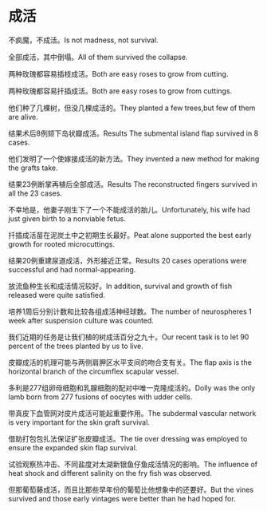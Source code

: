 # 成活

<p><span class="chinese">不疯魔，不成活。</span><span class="english">Is not madness, not survival.</span></p>

<p><span class="chinese">全部成活，其中倒塌。</span><span class="english">All of them survived the collapse.</span></p>

<p><span class="chinese">两种玫瑰都容易插枝成活。</span><span class="english">Both are easy roses to grow from cutting.</span></p>

<p><span class="chinese">两种玫瑰都容易扦插成活。</span><span class="english">Both are easy roses to grow from cuttings.</span></p>

<p><span class="chinese">他们种了几棵树，但没几棵成活的。</span><span class="english">They planted a few trees,but few of them are alive.</span></p>

<p><span class="chinese">结果术后8例颏下岛状瓣成活。</span><span class="english">Results The submental island flap survived in 8 cases.</span></p>

<p><span class="chinese">他们发明了一个使嫁接成活的新方法。</span><span class="english">They invented a new method for making the grafts take.</span></p>

<p><span class="chinese">结果23例断掌再植后全部成活。</span><span class="english">Results The reconstructed fingers survived in all the 23 cases.</span></p>

<p><span class="chinese">不幸地是，他妻子刚生下了一个不能成活的胎儿。</span><span class="english">Unfortunately, his wife had just given birth to a nonviable fetus.</span></p>

<p><span class="chinese">扦插成活苗在泥炭土中之初期生长最好。</span><span class="english">Peat alone supported the best early growth for rooted microcuttings.</span></p>

<p><span class="chinese">结果20例重建尿道成活，外形接近正常。</span><span class="english">Results 20 cases operations were successful and had normal-appearing.</span></p>

<p><span class="chinese">放流鱼种生长和成活情况较好。</span><span class="english">In addition, survival and growth of fish released were quite satisfied.</span></p>

<p><span class="chinese">培养1周后分别计数和比较各组成活神经球数。</span><span class="english">The number of neurospheres 1 week after suspension culture was counted.</span></p>

<p><span class="chinese">我们近期的任务是让我们植的树成活百分之九十。</span><span class="english">Our recent task is to let 90 percent of the trees planted by us to live.</span></p>

<p><span class="chinese">皮瓣成活的机理可能与两侧肩胛区水平支间的吻合支有关。</span><span class="english">The flap axis is the horizontal branch of the circumflex scapular vessel.</span></p>

<p><span class="chinese">多利是277组卵母细胞和乳腺细胞的配对中唯一克隆成活的。</span><span class="english">Dolly was the only lamb born from 277 fusions of oocytes with udder cells.</span></p>

<p><span class="chinese">带真皮下血管网对皮片成活可能起重要作用。</span><span class="english">The subdermal vascular network is very important for the skin graft survival.</span></p>

<p><span class="chinese">借助打包包扎法保证扩张皮瓣成活。</span><span class="english">The tie over dressing was employed to ensure the expanded skin flap survival.</span></p>

<p><span class="chinese">试验观察热冲击、不同盐度对太湖新银鱼仔鱼成活情况的影响。</span><span class="english">The influence of heat shock and different salinity on the fry fish was observed.</span></p>

<p><span class="chinese">但那葡萄藤成活，而且比那些早年份的葡萄比他想象中的还要好。</span><span class="english">But the vines survived and those early vintages were better than he had hoped for.</span></p>

